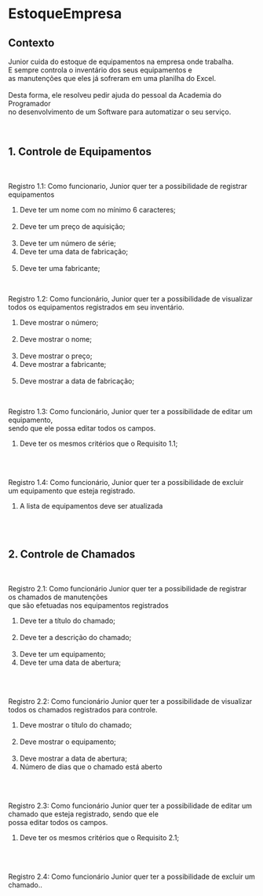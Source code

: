 <h1>EstoqueEmpresa</h1>
<h2>Contexto</h2>
<p>Junior cuida do estoque de equipamentos na empresa onde trabalha. </br>
E sempre controla o inventário dos seus equipamentos e</br>
as manutenções que eles já sofreram em uma planilha do Excel.</br>
</br>
Desta forma, ele resolveu pedir ajuda do pessoal da Academia do Programador</br>
no desenvolvimento de um Software para automatizar o seu serviço.</p>
</br>

<h2>1. Controle de Equipamentos</h2>
</br>
<p>Registro 1.1: Como funcionario, Junior quer ter a possibilidade de registrar equipamentos</p>
<ol>
  
  <li>Deve ter um nome com no mínimo 6 caracteres;</li> 
  
  <li>Deve ter um preço de aquisição;</li>  
  
  <li>Deve ter um número de série;</li>
  
  <li>Deve ter uma data de fabricação;</li>  
  
  <li>Deve ter uma fabricante;</li>
  
</ol>
</br>
<p>Registro 1.2: Como funcionário, Junior quer ter a possibilidade de visualizar todos os equipamentos registrados em seu
inventário.</p>
<ol>
  
  <li>Deve mostrar o número;</li>  
  
  <li>Deve mostrar o nome;</li>  
  
  <li>Deve mostrar o preço;</li>
  
  <li>Deve mostrar a fabricante;</li>  
  
  <li>Deve mostrar a data de fabricação;</li>
  
</ol>
</br>
<p>Registro 1.3: Como funcionário, Junior quer ter a possibilidade de editar um equipamento,</br>
sendo que ele possa editar todos os campos.</p>
<ol>
  <li>Deve ter os mesmos critérios que o Requisito 1.1;</li> 
</ol>
</br>
<p>Registro 1.4: Como funcionário, Junior quer ter a possibilidade de excluir um equipamento que esteja registrado.</p>
<ol>
  <li>A lista de equipamentos deve ser atualizada</li> 
</ol>
</br>

<h2>2. Controle de Chamados</h2>
</br>
<p>Registro 2.1: Como funcionário Junior quer ter a possibilidade de registrar os chamados de manutenções</br>
que são efetuadas nos equipamentos registrados</p>
<ol>
  
  <li>Deve ter a título do chamado;</li>  
  
  <li>Deve ter a descrição do chamado;</li>  
  
  <li>Deve ter um equipamento;</li>
  
  <li>Deve ter uma data de abertura;</li>  
  
</ol>
</br>
<p>Registro 2.2: Como funcionário Junior quer ter a possibilidade de visualizar todos os chamados registrados para controle.</p>
<ol>
  
  <li>Deve mostrar o título do chamado;</li>  
  
  <li>Deve mostrar o equipamento;</li>  
  
  <li>Deve mostrar a data de abertura;</li>
  
  <li>Número de dias que o chamado está aberto</li>  
  
</ol>
</br>
<p>Registro 2.3: Como funcionário Junior quer ter a possibilidade de editar um chamado que esteja registrado, sendo que ele</br>
possa editar todos os campos.</p>
<ol>
  
  <li>Deve ter os mesmos critérios que o Requisito 2.1;</li> 
  
</ol>
</br>
<p>Registro 2.4: Como funcionário Junior quer ter a possibilidade de excluir um chamado..</p>
